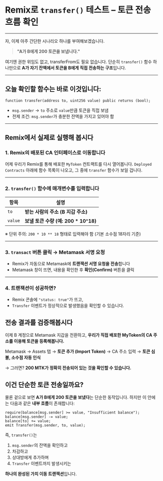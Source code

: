 # Remix로 `transfer()` 테스트 – 토큰 전송 흐름 확인

---

자, 이제 아주 간단한 시나리오 하나를 부여해보겠습니다.

> **"A가 B에게 200 토큰을 보냅니다."**

여기엔 권한 위임도 없고, transferFrom도 필요 없습니다.
단순히 `transfer()` 함수 하나만으로
**A가 자기 잔액에서 토큰을 B에게 직접 전송하는 구조**입니다.

---

## 오늘 확인할 함수는 바로 이것입니다:

```solidity
function transfer(address to, uint256 value) public returns (bool);
```

- `msg.sender` → `to` 주소로 `value`만큼 토큰을 직접 보냄
- 전제 조건: `msg.sender`가 충분한 잔액을 가지고 있어야 함

---

## Remix에서 실제로 실행해 봅시다

### 1. Remix의 배포된 CA 인터페이스로 이동합니다

어제 우리가 Remix를 통해 배포한 `MyToken` 컨트랙트를 다시 열어봅니다.
`Deployed Contracts` 아래에 함수 목록이 나오고,
그 중에 `transfer` 함수가 보일 겁니다.

---

### 2. `transfer()` 함수에 매개변수를 입력합니다

| 항목    | 설명                                  |
| ------- | ------------------------------------- |
| `to`    | **받는 사람의 주소 (B 지갑 주소)**    |
| `value` | **보낼 토큰 수량 (예: 200 \* 10^18)** |

※ 단위 주의: `200 * 10 ** 18` 형태로 입력해야 함 (기본 소수점 18자리 기준)

---

### 3. `transact` 버튼 클릭 → Metamask 서명 요청

- Remix가 자동으로 Metamask에 **트랜잭션 서명 요청을 전송**합니다
- Metamask 창이 뜨면, 내용을 확인한 후 **확인(Confirm)** 버튼을 클릭

---

### 4. 트랜잭션이 성공하면?

- Remix 콘솔에 `"status: true"`가 뜨고,
- `Transfer` 이벤트가 정상적으로 발생했음을 확인할 수 있습니다.

## 전송 결과를 검증해봅시다

이제 B 계정으로 Metamask 지갑을 전환하고,
**우리가 직접 배포한 MyToken의 CA 주소를 이용해 토큰을 등록해봅니다.**

Metamask → Assets 탭 → **토큰 추가 (Import Token)** →
CA 주소 입력 → **토큰 심볼, 소수점 자동 인식**

→ 그러면?
**200 MTK가 정확히 전송되어 있는 것을 확인할 수 있습니다.**

## 이건 단순한 토큰 전송일까요?

물론 겉으로 보면 **A가 B에게 200 토큰을 보냈다**는 단순한 동작입니다.
하지만 이 안에는 다음과 같은 **내부 흐름**이 존재합니다:

```solidity
require(balance[msg.sender] >= value, "Insufficient balance");
balance[msg.sender] -= value;
balance[to] += value;
emit Transfer(msg.sender, to, value);
```

즉, `transfer()`는

1. `msg.sender`의 잔액을 확인하고
2. 차감하고
3. 상대방에게 추가하며
4. `Transfer` 이벤트까지 발생시키는

**하나의 완성된 가치 이동 트랜잭션**입니다.
